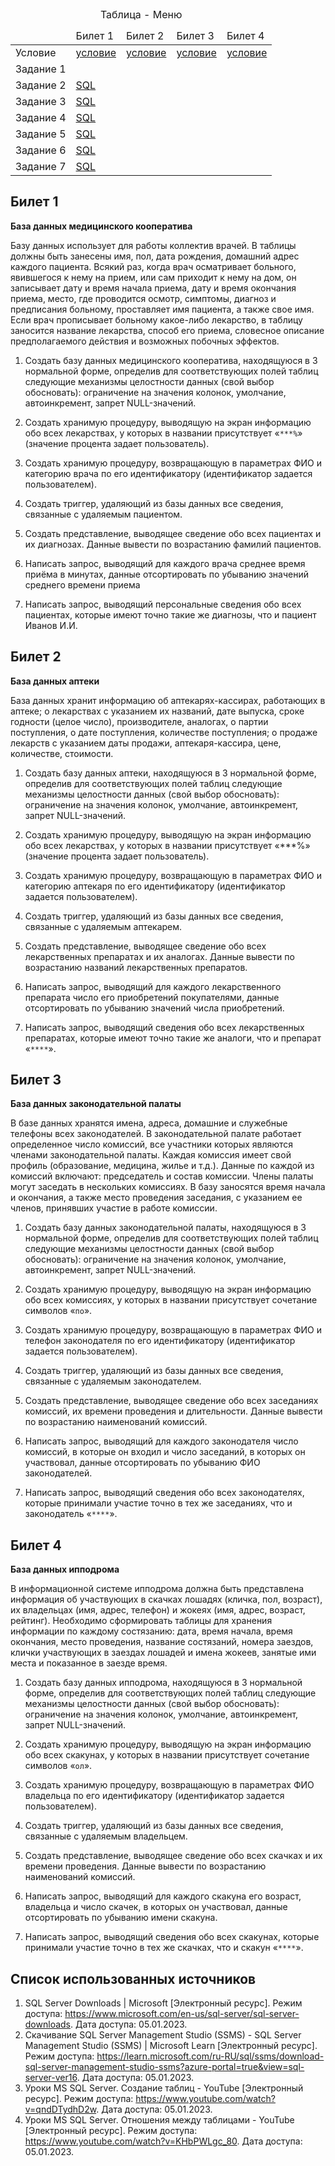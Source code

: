 <table>
    <caption>Таблица - Меню</caption>
    <thead>
        <tr>
            <td></td>
            <td>Билет 1</td>
            <td>Билет 2</td>
            <td>Билет 3</td>
            <td>Билет 4</td>
        </tr>
    </thead>
    <tbody>
        <tr>
            <td>Условие</td>
            <td><a href="#билет-1">условие</a></td>
            <td><a href="#билет-2">условие</a></td>
            <td><a href="#билет-3">условие</a></td>
            <td><a href="#билет-4">условие</a></td>
        </tr>
        <tr>
            <td>Задание 1</td>
            <td></td>
            <td></td>
            <td></td>
            <td></td>
        </tr>
        <tr>
            <td>Задание 2</td>
            <td><a href="BdExam.PO4.190333-crd01_tsk02_vrs00.sql">SQL</a></td>
            <td></td>
            <td></td>
            <td></td>
        </tr>
        <tr>
            <td>Задание 3</td>
            <td><a href="BdExam.PO4.190333-crd01_tsk03_vrs00.sql">SQL</a></td>
            <td></td>
            <td></td>
            <td></td>
        </tr>
        <tr>
            <td>Задание 4</td>
            <td><a href="BdExam.PO4.190333-crd01_tsk04_vrs00.sql">SQL</a></td>
            <td></td>
            <td></td>
            <td></td>
        </tr>
        <tr>
            <td>Задание 5</td>
            <td><a href="BdExam.PO4.190333-crd01_tsk05_vrs00.sql">SQL</a></td>
            <td></td>
            <td></td>
            <td></td>
        </tr>
        <tr>
            <td>Задание 6</td>
            <td><a href="BdExam.PO4.190333-crd01_tsk06_vrs00.sql">SQL</a></td>
            <td></td>
            <td></td>
            <td></td>
        </tr>
        <tr>
            <td>Задание 7</td>
            <td><a href="BdExam.PO4.190333-crd01_tsk07_vrs00.sql">SQL</a></td>
            <td></td>
            <td></td>
            <td></td>
        </tr>
    </tbody>
<table>

## Билет 1

**База данных медицинского кооператива**

Базу данных использует для работы коллектив врачей.
В таблицы должны быть занесены имя, пол, дата рождения, домашний адрес каждого пациента.
Всякий раз, когда врач осматривает больного, явившегося к нему на прием, или сам приходит к нему на дом,
он записывает дату и время начала приема, дату и время окончания приема, место,
где проводится осмотр, симптомы, диагноз и предписания больному, проставляет имя пациента, а также свое имя.
Если врач прописывает больному какое-либо лекарство, в таблицу заносится название лекарства,
способ его приема, словесное описание предполагаемого действия и возможных побочных эффектов.

1. Создать базу данных медицинского кооператива, находящуюся в 3 нормальной форме,
определив для соответствующих полей таблиц следующие механизмы целостности данных (свой выбор обосновать):
ограничение на значения колонок, умолчание, автоинкремент, запрет NULL-значений.

2. Создать хранимую процедуру, выводящую на экран информацию обо всех лекарствах,
у которых в названии присутствует «`***%`» (значение процента задает пользователь).

3. Создать хранимую процедуру, возвращающую в параметрах ФИО и категорию врача по его идентификатору
(идентификатор задается пользователем).

4. Создать триггер, удаляющий из базы данных все сведения, связанные с удаляемым пациентом.

5. Создать представление, выводящее сведение обо всех пациентах и их диагнозах.
Данные вывести по возрастанию фамилий пациентов.

6. Написать запрос, выводящий для каждого врача среднее время приёма в минутах,
данные отсортировать по убыванию значений среднего времени приема

7. Написать запрос, выводящий персональные сведения обо всех пациентах,
которые имеют точно такие же диагнозы, что и пациент Иванов И.И.

## Билет 2

**База данных аптеки**

База данных хранит информацию об аптекарях-кассирах, работающих в аптеке;
о лекарствах с указанием их названий, дате выпуска, сроке годности (целое число),
производителе, аналогах, о партии поступления, о дате поступления, количестве поступления;
о продаже лекарств с указанием даты продажи, аптекаря-кассира, цене, количестве, стоимости.

1. Создать базу данных аптеки, находящуюся в 3 нормальной форме,
определив для соответствующих полей таблиц следующие механизмы целостности данных (свой выбор обосновать):
ограничение на значения колонок, умолчание, автоинкремент, запрет NULL-значений.

2. Создать хранимую процедуру, выводящую на экран информацию обо всех лекарствах,
у которых в названии присутствует «***%» (значение процента задает пользователь).

3. Создать хранимую процедуру, возвращающую в параметрах ФИО и категорию аптекаря по его идентификатору
(идентификатор задается пользователем).

4. Создать триггер, удаляющий из базы данных все сведения, связанные с удаляемым аптекарем.

5. Создать представление, выводящее сведение обо всех лекарственных препаратах и их аналогах.
Данные вывести по возрастанию названий лекарственных препаратов.

6. Написать запрос, выводящий для каждого лекарственного препарата число его приобретений покупателями,
данные отсортировать по убыванию значений числа приобретений.

7. Написать запрос, выводящий сведения обо всех лекарственных препаратах,
которые имеют точно такие же аналоги, что и препарат «`****`».

## Билет 3

**База данных законодательной палаты**

В базе данных хранятся имена, адреса, домашние и служебные телефоны всех законодателей.
В законодательной палате работает определенное число комиссий,
все участники которых являются членами законодательной палаты.
Каждая комиссия имеет свой профиль (образование, медицина, жилье и т.д.).
Данные по каждой из комиссий включают: председатель и состав комиссии.
Члены палаты могут заседать в нескольких комиссиях.
В базу заносятся время начала и окончания, а также место проведения заседания,
с указанием ее членов, принявших участие в работе комиссии.

1. Создать базу данных законодательной палаты, находящуюся в 3 нормальной форме,
определив для соответствующих полей таблиц следующие механизмы целостности данных (свой выбор обосновать):
ограничение на значения колонок, умолчание, автоинкремент, запрет NULL-значений.

2. Создать хранимую процедуру, выводящую на экран информацию обо всех комиссиях,
у которых в названии присутствует сочетание символов «`по`».

3. Создать хранимую процедуру, возвращающую в параметрах ФИО и телефон законодателя по его идентификатору
(идентификатор задается пользователем).

4. Создать триггер, удаляющий из базы данных все сведения, связанные с удаляемым законодателем.

5. Создать представление, выводящее сведение обо всех заседаниях комиссий, их времени проведения и длительности.
Данные вывести по возрастанию наименований комиссий.

6. Написать запрос, выводящий для каждого законодателя число комиссий,
в которые он входил и число заседаний, в которых он участвовал,
данные отсортировать по убыванию ФИО законодателей.

7. Написать запрос, выводящий сведения обо всех законодателях,
которые принимали участие точно в тех же заседаниях, что и законодатель «`****`».

## Билет 4

**База данных ипподрома**

В информационной системе ипподрома должна быть представлена информация об
участвующих в скачках лошадях (кличка, пол, возраст),
их владельцах (имя, адрес, телефон) и жокеях (имя, адрес, возраст, рейтинг).
Необходимо сформировать таблицы для хранения информации по каждому состязанию:
дата, время начала, время окончания, место проведения, название состязаний, номера заездов,
клички участвующих в заездах лошадей и имена жокеев,
занятые ими места и показанное в заезде время.

1. Создать базу данных ипподрома, находящуюся в 3 нормальной форме,
определив для соответствующих полей таблиц следующие механизмы целостности данных (свой выбор обосновать):
ограничение на значения колонок, умолчание, автоинкремент, запрет NULL-значений.

2. Создать хранимую процедуру, выводящую на экран информацию обо всех скакунах,
у которых в названии присутствует сочетание символов «`ол`».

3. Создать хранимую процедуру, возвращающую в параметрах ФИО владельца по его идентификатору
(идентификатор задается пользователем).

4. Создать триггер, удаляющий из базы данных все сведения, связанные с удаляемым владельцем.

5. Создать представление, выводящее сведение обо всех скачках и их времени проведения.
Данные вывести по возрастанию наименований комиссий.

6. Написать запрос, выводящий для каждого скакуна его возраст, владельца и число скачек,
в которых он участвовал, данные отсортировать по убыванию имени скакуна.

7. Написать запрос, выводящий сведения обо всех скакунах,
которые принимали участие точно в тех же скачках, что и скакун «`****`».

## Список использованных источников
1.
    SQL Server Downloads | Microsoft
    [Электронный ресурс].
    Режим доступа:
    https://www.microsoft.com/en-us/sql-server/sql-server-downloads.
    Дата доступа: 05.01.2023.
1.
    Скачивание SQL Server Management Studio (SSMS) - SQL Server Management Studio (SSMS) | Microsoft Learn
    [Электронный ресурс].
    Режим доступа:
    https://learn.microsoft.com/ru-RU/sql/ssms/download-sql-server-management-studio-ssms?azure-portal=true&view=sql-server-ver16.
    Дата доступа: 05.01.2023.
1.
    Уроки MS SQL Server. Создание таблиц - YouTube
    [Электронный ресурс].
    Режим доступа:
    https://www.youtube.com/watch?v=qndDTydhD2w.
    Дата доступа: 05.01.2023.
1.
    Уроки MS SQL Server. Отношения между таблицами - YouTube
    [Электронный ресурс].
    Режим доступа:
    https://www.youtube.com/watch?v=KHbPWLgc_80.
    Дата доступа: 05.01.2023.

